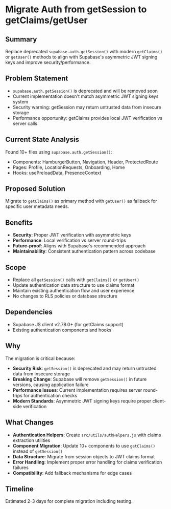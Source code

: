 # Migrate Auth from getSession to getClaims/getUser

## Summary
Replace deprecated `supabase.auth.getSession()` with modern `getClaims()` or `getUser()` methods to align with Supabase's asymmetric JWT signing keys and improve security/performance.

## Problem Statement
- `supabase.auth.getSession()` is deprecated and will be removed soon
- Current implementation doesn't match asymmetric JWT signing keys system
- Security warning: getSession may return untrusted data from insecure storage
- Performance opportunity: getClaims provides local JWT verification vs server calls

## Current State Analysis
Found 10+ files using `supabase.auth.getSession()`:
- Components: HamburgerButton, Navigation, Header, ProtectedRoute
- Pages: Profile, LocationRequests, Onboarding, Home
- Hooks: usePreloadData, PresenceContext

## Proposed Solution
Migrate to `getClaims()` as primary method with `getUser()` as fallback for specific user metadata needs.

## Benefits
- **Security**: Proper JWT verification with asymmetric keys
- **Performance**: Local verification vs server round-trips
- **Future-proof**: Aligns with Supabase's recommended approach
- **Maintainability**: Consistent authentication pattern across codebase

## Scope
- Replace all `getSession()` calls with `getClaims()` or `getUser()`
- Update authentication data structure to use claims format
- Maintain existing authentication flow and user experience
- No changes to RLS policies or database structure

## Dependencies
- Supabase JS client v2.78.0+ (for getClaims support)
- Existing authentication components and hooks

## Why
The migration is critical because:
- **Security Risk**: `getSession()` is deprecated and may return untrusted data from insecure storage
- **Breaking Change**: Supabase will remove `getSession()` in future versions, causing application failure
- **Performance Issues**: Current implementation requires server round-trips for authentication checks
- **Modern Standards**: Asymmetric JWT signing keys require proper client-side verification

## What Changes
- **Authentication Helpers**: Create `src/utils/authHelpers.js` with claims extraction utilities
- **Component Migration**: Update 10+ components to use `getClaims()` instead of `getSession()`
- **Data Structure**: Migrate from session objects to JWT claims format
- **Error Handling**: Implement proper error handling for claims verification failures
- **Compatibility**: Add fallback mechanisms for edge cases

## Timeline
Estimated 2-3 days for complete migration including testing.